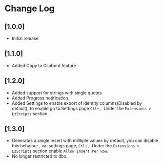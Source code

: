 # Change Log
## [1.0.0]

- Initial release

## [1.1.0]

- Added Copy to Clipbord feature

## [1.2.0]

- Added support for strings with single quotes
- Added Progress notification.
- Added Settings to enable export of identity columns(Disabled by default),
to enable go to Settings page `Ctl+,`. Under the `Extensions > LzScripts` section.


## [1.3.0]

- Generates a single insert with milltiple values by default, you can disable this behaiour , vai settings page, `Ctl+,`. Under the `Extensions > LzScripts` section enable `Allow Insert Per Row`.
- No longer restricted to dbo.